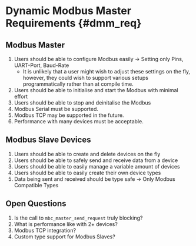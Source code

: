 # Dynamic Modbus Master Requirements {#dmm_req}

## Modbus Master

1. Users should be able to configure Modbus easily -> Setting only Pins, UART-Port, Baud-Rate
   - It is unlikely that a user might wish to adjust these settings on the fly, however, they could wish to support various setups programmatically rather than at compile time.
2. Users should be able to initialise and start the Modbus with minimal effort
3. Users should be able to stop and deinitalise the Modbus
4. Modbus Serial must be supported.
5. Modbus TCP may be supported in the future.
6. Performance with many devices must be acceptable.

## Modbus Slave Devices

1. Users should be able to create and delete devices on the fly
2. Users should be able to safely send and receive data from a device
3. Users should be able to easily manage a variable amount of devices
4. Users should be able to easily create their own device types
5. Data being sent and received should be type safe -> Only Modbus Compatible Types

## Open Questions

1. Is the call to `mbc_master_send_request` truly blocking?
2. What is performance like with 2+ devices?
3. Modbus TCP integration?
4. Custom type support for Modbus Slaves?
